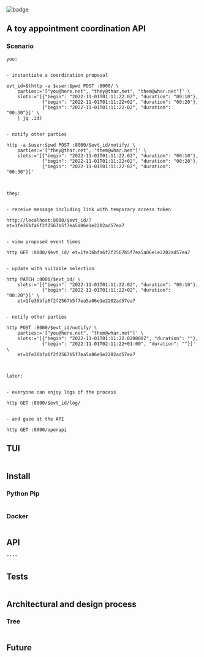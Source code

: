 
![badge](https://github.com/baxrob/calndro/actions/workflows/ci.yml/badge.svg)


## A toy appointment coordination API

### Scenario


```
you:


- instantiate a coordination proposal

evt_id=$(http -a $user:$pwd POST :8000/ \
    parties:='["you@here.net", "they@thar.net", "them@whar.net"]' \
    slots:='[{"begin": "2022-11-01T01:11:22.02", "duration": "00:10"},
             {"begin": "2022-11-01T01:11:22+02", "duration": "00:20"},
             {"begin": "2022-11-01T01:11:22-02", "duration": "00:30"}]' \
    | jq .id)


- notify other parties

http -a $user:$pwd POST :8000/$evt_id/notify/ \
    parties:='["they@thar.net", "them@whar.net"]' \
    slots:='[{"begin": "2022-11-01T01:11:22.02", "duration": "00:10"},
             {"begin": "2022-11-01T01:11:22+02", "duration": "00:20"},
             {"begin": "2022-11-01T01:11:22-02", "duration": "00:30"}]'



they:


- receive message including link with temporary access token

http://localhost:8000/$evt_id/?et=1fe36bfa6f2f2567b5f7ea5a06e1e2202ad57ea7


- view proposed event times

http GET :8000/$evt_id/ et=1fe36bfa6f2f2567b5f7ea5a06e1e2202ad57ea7


- update with suitable selection

http PATCH :8000/$evt_id/ \
    slots:='[{"begin": "2022-11-01T01:11:22.02", "duration": "00:10"},
             {"begin": "2022-11-01T01:11:22+02", "duration": "00:20"}]' \
    et=1fe36bfa6f2f2567b5f7ea5a06e1e2202ad57ea7


- notify other parties

http POST :8000/$evt_id/notify/ \
    parties:='["you@here.net", "them@whar.net"]' \
    slots:='[{"begin": "2022-11-01T01:11:22.020000Z", "duration": ""},
             {"begin": "2022-11-01T02:11:22+01:00", "duration": ""}]' \
    et=1fe36bfa6f2f2567b5f7ea5a06e1e2202ad57ea7



later:


- everyone can enjoy logs of the process

http GET :8000/$evt_id/log/


- and gaze at the API

http GET :8000/openapi
```

## TUI

```

```

## Install

### Python Pip

```
```

### Docker

```
```


## API

'''
'''

## Tests

```
```

## Architectural and design process

### Tree

```
```

## Future

```
```


